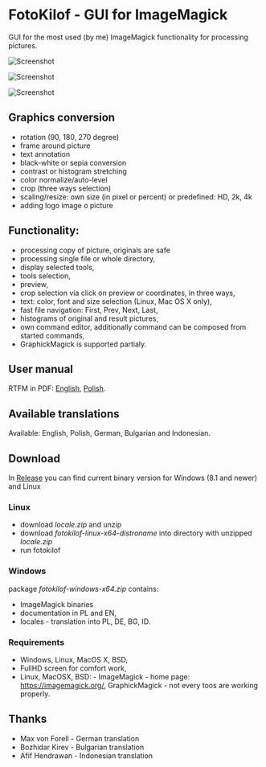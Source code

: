 # FotoKilof - GUI for ImageMagick
GUI for the most used (by me) ImageMagick functionality for processing pictures. 

![Screenshot](https://raw.githubusercontent.com/TeaM-TL/FotoKilof/master/screenshots/fotokilof.png)

![Screenshot](https://raw.githubusercontent.com/TeaM-TL/FotoKilof/master/screenshots/fotokilof1.png)

![Screenshot](https://raw.githubusercontent.com/TeaM-TL/FotoKilof/master/screenshots/fotokilof2.png)

## Graphics conversion
 - rotation (90, 180, 270 degree)
 - frame around picture
 - text annotation
 - black-white or sepia conversion
 - contrast or histogram stretching
 - color normalize/auto-level
 - crop (three ways selection)
 - scaling/resize: own size (in pixel or percent) or predefined: HD, 2k, 4k
 - adding logo image o picture
## Functionality:
 - processing copy of picture, originals are safe
 - processing single file or whole directory,
 - display selected tools,
 - tools selection,
 - preview,
 - crop selection via click on preview or coordinates, in three ways,
 - text: color, font and size selection (Linux, Mac OS X only),
 - fast file navigation: First, Prev, Next, Last,
 - histograms of original and result pictures,
 - own command editor, additionally command can be composed from started commands,
 - GraphickMagick is supported partialy.

## User manual
RTFM in PDF: [English](https://raw.githubusercontent.com/TeaM-TL/FotoKilof/master/doc/en/fotokilof.pdf), [Polish](https://raw.githubusercontent.com/TeaM-TL/FotoKilof/master/doc/pl/fotokilof.pdf).

## Available translations
Available: English, Polish, German, Bulgarian and Indonesian.

## Download 
In [Release](https://github.com/TeaM-TL/FotoKilof/releases) you can find current binary version for Windows (8.1 and newer) and Linux

### Linux
 - download *locale.zip* and unzip
 - download *fotokilof-linux-x64-distroname* into directory with unzipped *locale.zip*
 - run fotokilof

### Windows
package *fotokilof-windows-x64.zip* contains:
 - ImageMagick binaries
 - documentation in PL and EN,
 - locales - translation into PL, DE, BG, ID.

### Requirements
 - Windows, Linux, MacOS X, BSD,
 - FullHD screen for comfort work,
 - Linux, MacOSX, BSD:  - ImageMagick - home page: https://imagemagick.org/, GraphickMagick - not every toos are working properly.

## Thanks
 - Max von Forell - German translation
 - Bozhidar Kirev - Bulgarian translation
 - Afif Hendrawan - Indonesian translation
